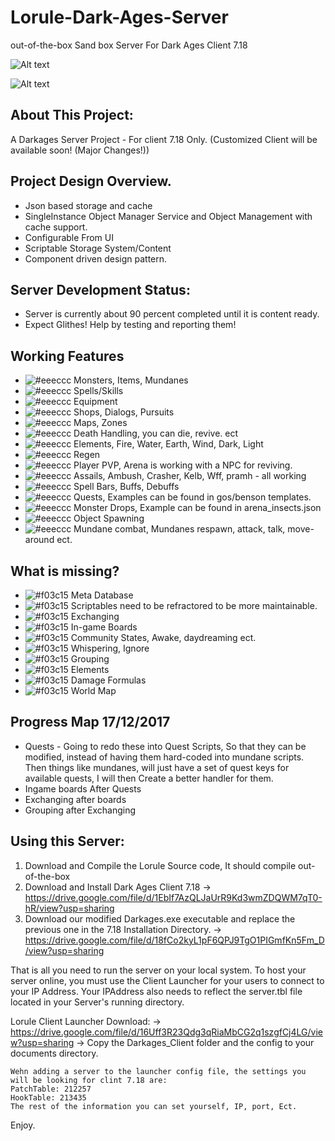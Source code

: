 # Lorule-Dark-Ages-Server
out-of-the-box Sand box Server For Dark Ages Client 7.18

![Alt text](https://github.com/wren11/Lorule-Dark-Ages-Server/blob/master/GitStuff/pictures/lorule.png?raw=true "Server")

![Alt text](https://github.com/wren11/Lorule-Dark-Ages-Server/blob/master/GitStuff/pictures/lorule2.png?raw=true "In Game")



## About This Project:
A Darkages Server Project - For client 7.18 Only. (Customized Client will be available soon! (Major Changes!))


## Project Design Overview.
- Json based storage and cache
- SingleInstance Object Manager Service and Object Management with cache support.
- Configurable From UI
- Scriptable Storage System/Content
- Component driven design pattern.

## Server Development Status:
- Server is currently about 90 percent completed until it is content ready.
- Expect Glithes! Help by testing and reporting them!

## Working Features
- ![#eeeccc](https://placehold.it/15/ecceee/000000?text=+) Monsters, Items, Mundanes
- ![#eeeccc](https://placehold.it/15/ecceee/000000?text=+) Spells/Skills
- ![#eeeccc](https://placehold.it/15/ecceee/000000?text=+) Equipment
- ![#eeeccc](https://placehold.it/15/ecceee/000000?text=+) Shops, Dialogs, Pursuits
- ![#eeeccc](https://placehold.it/15/ecceee/000000?text=+) Maps, Zones
- ![#eeeccc](https://placehold.it/15/ecceee/000000?text=+) Death Handling, you can die, revive. ect
- ![#eeeccc](https://placehold.it/15/ecceee/000000?text=+) Elements, Fire, Water, Earth, Wind, Dark, Light
- ![#eeeccc](https://placehold.it/15/ecceee/000000?text=+) Regen
- ![#eeeccc](https://placehold.it/15/ecceee/000000?text=+) Player PVP, Arena is working with a NPC for reviving.
- ![#eeeccc](https://placehold.it/15/ecceee/000000?text=+) Assails, Ambush, Crasher, Kelb, Wff, pramh - all working
- ![#eeeccc](https://placehold.it/15/ecceee/000000?text=+) Spell Bars, Buffs, Debuffs
- ![#eeeccc](https://placehold.it/15/ecceee/000000?text=+) Quests, Examples can be found in gos/benson templates.
- ![#eeeccc](https://placehold.it/15/ecceee/000000?text=+) Monster Drops, Example can be found in arena_insects.json
- ![#eeeccc](https://placehold.it/15/ecceee/000000?text=+) Object Spawning
- ![#eeeccc](https://placehold.it/15/ecceee/000000?text=+) Mundane combat, Mundanes respawn, attack, talk, move-around ect.




## What is missing?
- ![#f03c15](https://placehold.it/15/f03c15/000000?text=+) Meta Database
- ![#f03c15](https://placehold.it/15/f03c15/000000?text=+) Scriptables need to be refractored to be more maintainable.
- ![#f03c15](https://placehold.it/15/f03c15/000000?text=+) Exchanging
- ![#f03c15](https://placehold.it/15/f03c15/000000?text=+) In-game Boards
- ![#f03c15](https://placehold.it/15/f03c15/000000?text=+) Community States, Awake, daydreaming ect.
- ![#f03c15](https://placehold.it/15/f03c15/000000?text=+) Whispering, Ignore
- ![#f03c15](https://placehold.it/15/f03c15/000000?text=+) Grouping
- ![#f03c15](https://placehold.it/15/f03c15/000000?text=+) Elements
- ![#f03c15](https://placehold.it/15/f03c15/000000?text=+) Damage Formulas
- ![#f03c15](https://placehold.it/15/f03c15/000000?text=+) World Map

## Progress Map 17/12/2017
- Quests - Going to redo these into Quest Scripts, So that they can be modified, instead of having them hard-coded into mundane scripts.
Then things like mundanes, will just have a set of quest keys for available quests, I will then Create a better handler for them.
- Ingame boards After Quests
- Exchanging after boards
- Grouping after Exchanging

## Using this Server:

1) Download and Compile the Lorule Source code, It should compile out-of-the-box
2) Download and Install Dark Ages Client 7.18
    -> https://drive.google.com/file/d/1EbIf7AzQLJaUrR9Kd3wmZDQWM7qT0-hR/view?usp=sharing    
3) Download our modified Darkages.exe executable and replace the previous one in the 7.18 Installation Directory.
    -> https://drive.google.com/file/d/18fCo2kyL1pF6QPJ9TgO1PIGmfKn5Fm_D/view?usp=sharing
    
That is all you need to run the server on your local system.
To host your server online, you must use the Client Launcher for your users to connect to your IP Address.
Your IPAddress also needs to reflect the server.tbl file located in your Server's running directory.

Lorule Client Launcher Download:
    -> https://drive.google.com/file/d/16Uff3R23Qdg3qRiaMbCG2q1szgfCj4LG/view?usp=sharing
    -> Copy the Darkages_Client folder and the config to your documents directory.
    
    Wehn adding a server to the launcher config file, the settings you will be looking for clint 7.18 are:
    PatchTable: 212257
    HookTable: 213435
    The rest of the information you can set yourself, IP, port, Ect.


Enjoy.
